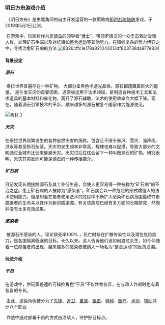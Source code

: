 ### 明日方舟游戏介绍

​	《明日方舟》是由鹰角网络自主开发运营的一款策略向[即时战略](https://baike.baidu.com/item/即时战略/453196?fromModule=lemma_inlink)[塔防](https://baike.baidu.com/item/塔防/8528873?fromModule=lemma_inlink)游戏，于2019年5月1日公测。

​	在游戏中，玩家将作为[罗德岛](https://baike.baidu.com/item/罗德岛/23605501?fromModule=lemma_inlink)的领导者“[博士](https://baike.baidu.com/item/博士/23715775?fromModule=lemma_inlink)”，带领罗德岛的一众[干员](https://baike.baidu.com/item/干员/24458524?fromModule=lemma_inlink)救助受难人群、处理矿石争端以及对抗诸如[整合运动](https://baike.baidu.com/item/整合运动/23619495?fromModule=lemma_inlink)等其他势力。在错综复杂的势力博弈之中，寻找治愈矿石病的方法
![8326cffc1e178a821043013df803738da977e834](https://user-images.githubusercontent.com/120911254/208366541-18532528-1bb2-46fb-a500-dd7ad61c7b0d.png)

#### 背景设定

##### 源石

​	泰拉世界普遍存在一种矿物， 大部分呈黑色半透光晶体。源石都蕴藏着巨大的能量， 是引发天灾的首要因素。通常被运用于法术领域，是制造各种施术工具和法术道具的基本材料和催化物，离开了源石辅助，法术的使用效率会大幅下降。现在，随着源石引擎技术的革新，越来越多的源石被各个国家作为能源使用。

![素材_1](https://user-images.githubusercontent.com/120911254/208366646-37926017-893a-4cf8-b3c3-7a4fb94bc24e.png)

##### 天灾

​	在泰拉世界频繁发生的各种自然灾害的统称。包含且不限于暴风、雪灾、强降雨、洪水等甚至陨石坠落。天灾的发生频率非常高，规律也难以捉摸，导致大部分的文明通过全城市迁徙来躲避天灾。天灾过后往往会留下一种叫做源石的矿物。研究表明，天灾其实反而可能是源石的一种传播媒介。

##### 矿石病

​	目前发现长期接触源石及其工业衍生品，会使人更容易得一种被称为“矿石病”的不治之症。患上矿石病的人被称为“感染者”。矿石病会以一种危险的形式增强人的法术使用能力，但是却会在患者使用法术的过程中不断扩大感染矿石病范围最终夺走感染者的生命并以其作为新的感染源。有关该病症已经有多方面的长期研究，然而并没有太多有效成果。

##### 感染者

​	被源石所感染的人。理论致死率100% ，死亡时存在扩散传染性以及潜在危险能力，是各国隔离驱逐的目标。长久以来，没人告诉他们该如何渡过余生，如今伴随着一位颠覆者的出现，越来越多的感染者被纳入一场名为“整合运动”的反抗浪潮。

#### 玩法介绍

##### 干员

​	在游戏中，供玩家差遣的可操控角色“干员”不仅性格各异，在与敌人作战时也有着各自的专长。

​	由此，这些角色被分为了[先锋](https://baike.baidu.com/item/先锋/59463086?fromModule=lemma_inlink)、[近卫](https://baike.baidu.com/item/近卫/59462983?fromModule=lemma_inlink)、[重装](https://baike.baidu.com/item/重装/59468439?fromModule=lemma_inlink)、[狙击](https://baike.baidu.com/item/狙击/59463746?fromModule=lemma_inlink)、[特种](https://baike.baidu.com/item/特种/59463044?fromModule=lemma_inlink)、[医疗](https://baike.baidu.com/item/医疗/59462987?fromModule=lemma_inlink)、[术师](https://baike.baidu.com/item/术师/59475241?fromModule=lemma_inlink)、[辅助](https://baike.baidu.com/item/辅助/59463998?fromModule=lemma_inlink)共计八个职业

​	作战中通过部署干员的方式击溃敌人，守护好目标点。
